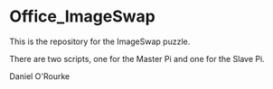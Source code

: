 # Office_ImageSwap

This is the repository for the ImageSwap puzzle.

There are two scripts, one for the Master Pi and one for the Slave Pi.

Daniel O'Rourke
